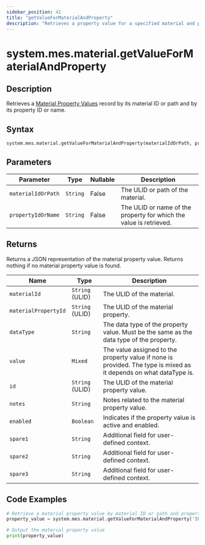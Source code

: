 ```yaml
---
sidebar_position: 42
title: "getValueForMaterialAndProperty"
description: "Retrieves a property value for a specified material and property."
---
```


# system.mes.material.getValueForMaterialAndProperty

## Description

Retrieves a [Material Property Values](../../data-model/material-model/material-property-value) record by its material ID or path and by its property ID or name.

## Syntax

```python
system.mes.material.getValueForMaterialAndProperty(materialIdOrPath, propertyIdOrName)
```

## Parameters

| Parameter          | Type     | Nullable | Description                                                        |
|--------------------|----------|----------|--------------------------------------------------------------------|
| `materialIdOrPath` | `String` | False    | The ULID or path of the material.                                  |
| `propertyIdOrName` | `String` | False    | The ULID or name of the property for which the value is retrieved. |

## Returns

Returns a JSON representation of the material property value. Returns nothing if no material property value is found.

| Name                 | Type            | Description                                                                                                        |
|----------------------|-----------------|--------------------------------------------------------------------------------------------------------------------|
| `materialId`         | `String` (ULID) | The ULID of the material.                                                                                          |
| `materialPropertyId` | `String` (ULID) | The ULID of the material property.                                                                                 |
| `dataType`           | `String`        | The data type of the property value. Must be the same as the data type of the property.                            |
| `value`              | `Mixed`         | The value assigned to the property value if none is provided. The type is mixed as it depends on what dataType is. |
| `id`                 | `String` (ULID) | The ULID of the material property value.                                                                           |
| `notes`              | `String`        | Notes related to the material property value.                                                                      |
| `enabled`            | `Boolean`       | Indicates if the property value is active and enabled.                                                             |
| `spare1`             | `String`        | Additional field for user-defined context.                                                                         |
| `spare2`             | `String`        | Additional field for user-defined context.                                                                         |
| `spare3`             | `String`        | Additional field for user-defined context.                                                                         |

## Code Examples

```python
# Retrieve a material property value by material ID or path and property ID or name
property_value = system.mes.material.getValueForMaterialAndProperty('IRB/5391537510212', 'Density')

# Output the material property value
print(property_value)
```
